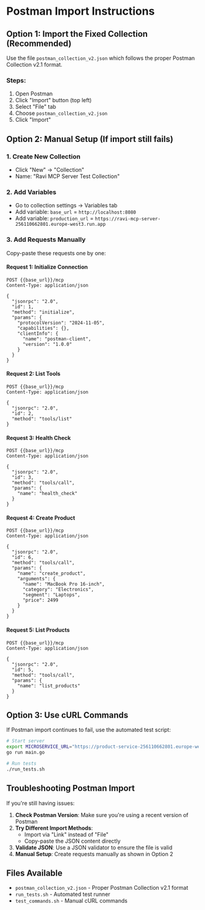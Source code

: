 # Postman Import Instructions

## Option 1: Import the Fixed Collection (Recommended)

Use the file `postman_collection_v2.json` which follows the proper Postman Collection v2.1 format.

### Steps:
1. Open Postman
2. Click "Import" button (top left)
3. Select "File" tab
4. Choose `postman_collection_v2.json`
5. Click "Import"

## Option 2: Manual Setup (If import still fails)

### 1. Create New Collection
- Click "New" → "Collection"
- Name: "Ravi MCP Server Test Collection"

### 2. Add Variables
- Go to collection settings → Variables tab
- Add variable: `base_url` = `http://localhost:8080`
- Add variable: `production_url` = `https://ravi-mcp-server-256110662801.europe-west3.run.app`

### 3. Add Requests Manually
Copy-paste these requests one by one:

#### Request 1: Initialize Connection
```
POST {{base_url}}/mcp
Content-Type: application/json

{
  "jsonrpc": "2.0",
  "id": 1,
  "method": "initialize",
  "params": {
    "protocolVersion": "2024-11-05",
    "capabilities": {},
    "clientInfo": {
      "name": "postman-client",
      "version": "1.0.0"
    }
  }
}
```

#### Request 2: List Tools
```
POST {{base_url}}/mcp
Content-Type: application/json

{
  "jsonrpc": "2.0",
  "id": 2,
  "method": "tools/list"
}
```

#### Request 3: Health Check
```
POST {{base_url}}/mcp
Content-Type: application/json

{
  "jsonrpc": "2.0",
  "id": 3,
  "method": "tools/call",
  "params": {
    "name": "health_check"
  }
}
```

#### Request 4: Create Product
```
POST {{base_url}}/mcp
Content-Type: application/json

{
  "jsonrpc": "2.0",
  "id": 6,
  "method": "tools/call",
  "params": {
    "name": "create_product",
    "arguments": {
      "name": "MacBook Pro 16-inch",
      "category": "Electronics",
      "segment": "Laptops",
      "price": 2499
    }
  }
}
```

#### Request 5: List Products
```
POST {{base_url}}/mcp
Content-Type: application/json

{
  "jsonrpc": "2.0",
  "id": 5,
  "method": "tools/call",
  "params": {
    "name": "list_products"
  }
}
```

## Option 3: Use cURL Commands
If Postman import continues to fail, use the automated test script:

```bash
# Start server
export MICROSERVICE_URL="https://product-service-256110662801.europe-west3.run.app"
go run main.go

# Run tests
./run_tests.sh
```

## Troubleshooting Postman Import

If you're still having issues:

1. **Check Postman Version**: Make sure you're using a recent version of Postman
2. **Try Different Import Methods**: 
   - Import via "Link" instead of "File"
   - Copy-paste the JSON content directly
3. **Validate JSON**: Use a JSON validator to ensure the file is valid
4. **Manual Setup**: Create requests manually as shown in Option 2

## Files Available

- `postman_collection_v2.json` - Proper Postman Collection v2.1 format
- `run_tests.sh` - Automated test runner
- `test_commands.sh` - Manual cURL commands
